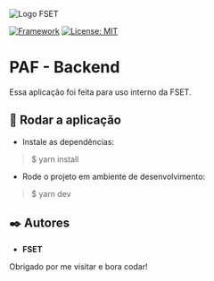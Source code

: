 ![Logo FSET](https://imgs-readme.s3.sa-east-1.amazonaws.com/finochio-solucoes.jpeg)

[![Framework](https://badgen.net/badge/Framework/NodeJS/green)](https://nodejs.org/pt-br/)
[![License: MIT](https://img.shields.io/badge/License-MIT-yellow.svg)](https://opensource.org/licenses/MIT)


# PAF - Backend

Essa aplicação foi feita para uso interno da FSET.


## 🚀 Rodar a aplicação

* Instale as dependências:
>    $ yarn install
* Rode o projeto em ambiente de desenvolvimento:
>    $ yarn dev


## ✒️ Autores

* **FSET**


Obrigado por me visitar e bora codar!
